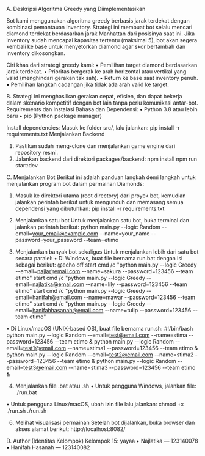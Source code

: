 A. Deskripsi Algoritma Greedy yang Diimplementasikan

Bot kami menggunakan algoritma greedy berbasis jarak terdekat dengan kombinasi pemantauan inventory. Strategi ini membuat bot selalu mencari diamond terdekat berdasarkan jarak Manhattan dari posisinya saat ini. Jika inventory sudah mencapai kapasitas tertentu (maksimal 5), bot akan segera kembali ke base untuk menyetorkan diamond agar skor bertambah dan inventory dikosongkan.

Ciri khas dari strategi greedy kami:
•	Pemilihan target diamond berdasarkan jarak terdekat.
•	Prioritas bergerak ke arah horizontal atau vertikal yang valid (menghindari gerakan tak sah).
•	Return ke base saat inventory penuh.
•	Pemilihan langkah cadangan jika tidak ada arah valid ke target.

B. Strategi ini menghasilkan gerakan cepat, efisien, dan dapat bekerja dalam skenario kompetitif dengan bot lain tanpa perlu komunikasi antar-bot.
Requirements dan Instalasi
Bahasa dan Dependensi:
•	Python 3.8 atau lebih baru
•	pip (Python package manager)

Install dependencies:
Masuk ke folder src/, lalu jalankan:
pip install -r requirements.txt
Menjalankan Backend
1.	Pastikan sudah meng-clone dan menjalankan game engine dari repository resmi.
2.	Jalankan backend dari direktori packages/backend:
npm install
npm run start:dev

C. Menjalankan Bot
Berikut ini adalah panduan langkah demi langkah untuk menjalankan program bot dalam permainan Diamonds:
1.	Masuk ke direktori utama (root directory) dari proyek bot, kemudian jalankan perintah berikut untuk mengunduh dan memasang semua dependensi yang dibutuhkan:
pip install -r requirements.txt

2.	Menjalankan satu bot
Untuk menjalankan satu bot, buka terminal dan jalankan perintah berikut:
python main.py --logic Random --email=your_email@example.com --name=your_name --password=your_password --team=etimo

3.	Menjalankan banyak bot sekaligus
Untuk menjalankan lebih dari satu bot secara paralel:
•	Di Windows, buat file bernama run.bat dengan isi sebagai berikut:
 @echo off
start cmd /c "python main.py --logic Greedy --email=najla@email.com --name=sakura --password=123456 --team etimo"
start cmd /c "python main.py --logic Greedy --email=najlatika@email.com --name=lily --password=123456 --team etimo"
start cmd /c "python main.py --logic Greedy --email=hanifah@email.com --name=mawar --password=123456 --team etimo"
start cmd /c "python main.py --logic Greedy --email=hanifahhasanah@email.com --name=tulip --password=123456 --team etimo"

•	Di Linux/macOS (UNIX-based OS), buat file bernama run.sh:
 #!/bin/bash
python main.py --logic Random --email=test@email.com --name=stima --password=123456 --team etimo &
python main.py --logic Random --email=test1@email.com --name=stima1 --password=123456 --team etimo &
python main.py --logic Random --email=test2@email.com --name=stima2 --password=123456 --team etimo &
python main.py --logic Random --email=test3@email.com --name=stima3 --password=123456 --team etimo &

4.	Menjalankan file .bat atau .sh
•	Untuk pengguna Windows, jalankan file:
./run.bat

•	Untuk pengguna Linux/macOS, ubah izin file lalu jalankan:
chmod +x ./run.sh
./run.sh

6.	Melihat visualisasi permainan
Setelah bot dijalankan, buka browser dan akses alamat berikut:
http://localhost:8082/

D. Author (Identitas Kelompok)
Kelompok 15: yayaa
•	Najlatika — 123140078
•	Hanifah Hasanah — 123140082
